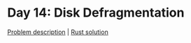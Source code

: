 # Day 14: Disk Defragmentation

[Problem description](https://adventofcode.com/2017/day/14) | [Rust solution](./mod.rs)
